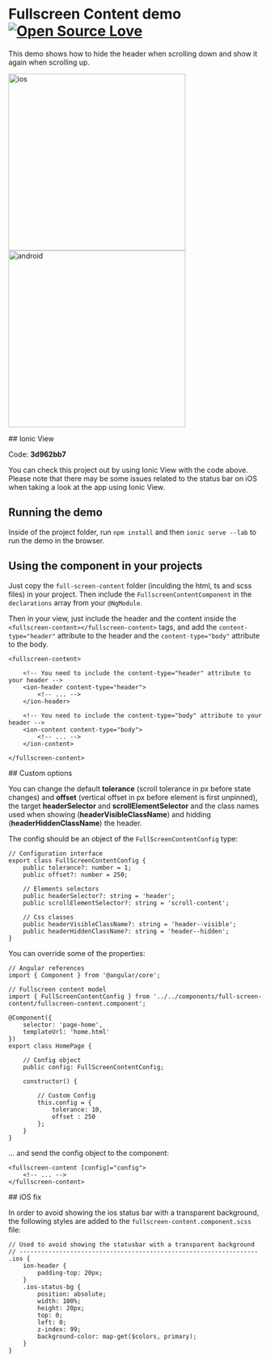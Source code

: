 # Fullscreen Content demo [![Open Source Love](https://badges.frapsoft.com/os/v1/open-source.svg?v=103)](https://github.com/ellerbrock/open-source-badges/)

This demo shows how to hide the header when scrolling down and show it again when scrolling up.

<p>
    <img src="resources/gifs/ios.gif" alt="ios" width="350">
    <img src="resources/gifs/android.gif" alt="android" width="350">
</p>

## Ionic View 

Code: **3d962bb7**

You can check this project out by using Ionic View with the code above. 
Please note that there may be some issues related to the status bar on iOS when taking a look at the app using Ionic View.

## Running the demo

Inside of the project folder, run `npm install` and then `ionic serve --lab` to run the demo in the browser.

## Using the component in your projects

Just copy the `full-screen-content` folder (inculding the html, ts and scss files) in your project. Then include the `FullscreenContentComponent` in the `declarations` array from your `@NgModule`.

Then in your view, just include the header and the content inside the `<fullscreen-content></fullscreen-content>` tags, and add the `content-type="header"` attribute to the header and the `content-type="body"` attribute to the body.

```
<fullscreen-content>

	<!-- You need to include the content-type="header" attribute to your header -->
	<ion-header content-type="header">
		<!-- ... -->
	</ion-header>

	<!-- You need to include the content-type="body" attribute to your header -->
	<ion-content content-type="body">
        <!-- ... -->
    </ion-content>

</fullscreen-content>
```

## Custom options

You can change the default **tolerance** (scroll tolerance in px before state changes) and **offset** (vertical offset in px before element is first unpinned), the target **headerSelector** and **scrollElementSelector** and the class names used when showing (**headerVisibleClassName**) and hidding (**headerHiddenClassName**) the header.

The config should be an object of the `FullScreenContentConfig` type:

```
// Configuration interface
export class FullScreenContentConfig {
    public tolerance?: number = 1;
    public offset?: number = 250;

    // Elements selectors
    public headerSelector?: string = 'header';
    public scrollElementSelector?: string = 'scroll-content';

    // Css classes
    public headerVisibleClassName?: string = 'header--visible';
    public headerHiddenClassName?: string = 'header--hidden';
}
```

You can override some of the properties:

```
// Angular references
import { Component } from '@angular/core';

// Fullscreen content model
import { FullScreenContentConfig } from '../../components/full-screen-content/fullscreen-content.component';

@Component({
	selector: 'page-home',
	templateUrl: 'home.html'
})
export class HomePage {

	// Config object
	public config: FullScreenContentConfig;

	constructor() {

		// Custom Config
		this.config = {
			tolerance: 10,
			offset : 250
		};
	}
}
```

... and send the config object to the component:

```
<fullscreen-content [config]="config">
    <!-- ... -->
</fullscreen-content>
```

## iOS fix

In order to avoid showing the ios status bar with a transparent background, the following styles are added to the `fullscreen-content.component.scss` file:

```
// Used to avoid showing the statusbar with a transparent background
// ------------------------------------------------------------------
.ios {
    ion-header {
        padding-top: 20px;
    }
    .ios-status-bg {
        position: absolute;
        width: 100%;
        height: 20px;
        top: 0;
        left: 0;
        z-index: 99;
        background-color: map-get($colors, primary);
    } 
}
```